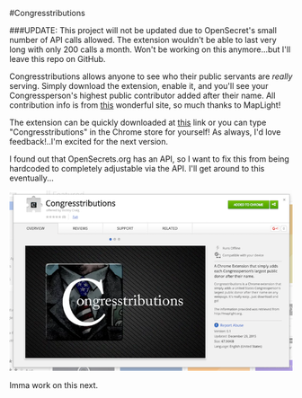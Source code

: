 #Congresstributions

###UPDATE: This project will not be updated due to OpenSecret's small number of API calls allowed. The extension wouldn't be able to last very long with only 200 calls a month. Won't be working on this anymore...but I'll leave this repo on GitHub.

Congresstributions allows anyone to see who their public servants are *really* serving. Simply download the extension, enable it, and you'll see your Congressperson's highest public contributor added after their name. All contribution info is from [this](http://maplight.org/) wonderful site, so much thanks to MapLight!  

The extension can be quickly downloaded at [this](https://chrome.google.com/webstore/detail/congresstributions/pilhmclmlbcgdanljcmiolfcbeogejpd) link or you can type  "Congresstributions" in the Chrome store for yourself! As always, I'd love feedback!..I'm excited for the next version.

I found out that OpenSecrets.org has an API, so I want to fix this from being hardcoded to completely adjustable via the API. I'll get around to this eventually...

![Screenshot From Chrome Store](ScreenshotFromGoogleStore.png "Screenshot from Google Store") 

Imma work on this next.
